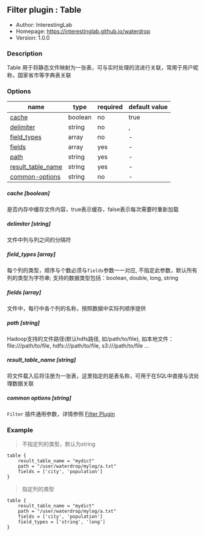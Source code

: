 ## Filter plugin : Table

* Author: InterestingLab
* Homepage: https://interestinglab.github.io/waterdrop
* Version: 1.0.0

### Description

Table 用于将静态文件映射为一张表，可与实时处理的流进行关联，常用于用户昵称，国家省市等字典表关联

### Options

| name | type | required | default value |
| --- | --- | --- | --- |
| [cache](#cache-boolean) | boolean | no | true |
| [delimiter](#delimiter-string) | string | no | , |
| [field_types](#field_types-array) | array | no | - |
| [fields](#fields-array) | array | yes | - |
| [path](#path-string) | string | yes | - |
| [result_table_name](#result_table_name-string) | string | yes | - |
| [common-options](#common-options-string)| string | no | - |


##### cache [boolean]

是否内存中缓存文件内容，true表示缓存，false表示每次需要时重新加载

##### delimiter [string]

文件中列与列之间的分隔符

##### field_types [array]

每个列的类型，顺序与个数必须与`fields`参数一一对应, 不指定此参数，默认所有列的类型为字符串; 支持的数据类型包括：boolean, double, long, string

##### fields [array]

文件中，每行中各个列的名称，按照数据中实际列顺序提供

##### path [string]

Hadoop支持的文件路径(默认hdfs路径, 如/path/to/file), 如本地文件：file:///path/to/file, hdfs:///path/to/file, s3:///path/to/file ...

##### result_table_name [string]

将文件载入后将注册为一张表，这里指定的是表名称，可用于在SQL中直接与流处理数据关联

##### common options [string]

`Filter` 插件通用参数，详情参照 [Filter Plugin](/zh-cn/configuration/filter-plugin)


### Example

> 不指定列的类型，默认为string

```
table {
    result_table_name = "mydict"
    path = "/user/waterdrop/mylog/a.txt"
    fields = ['city', 'population']
}
```

> 指定列的类型

```
table {
    result_table_name = "mydict"
    path = "/user/waterdrop/mylog/a.txt"
    fields = ['city', 'population']
    field_types = ['string', 'long']
}
```
